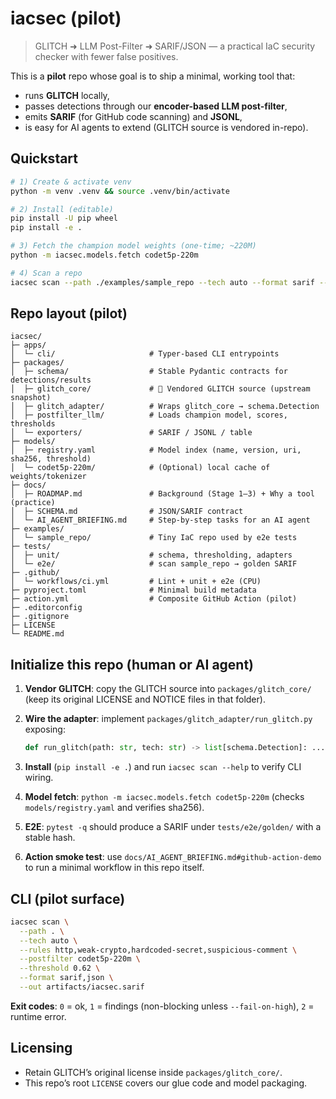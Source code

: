 # iacsec (pilot)

> GLITCH ➜ LLM Post-Filter ➜ SARIF/JSON — a practical IaC security checker with fewer false positives.

This is a **pilot** repo whose goal is to ship a minimal, working tool that:
- runs **GLITCH** locally,
- passes detections through our **encoder-based LLM post-filter**,
- emits **SARIF** (for GitHub code scanning) and **JSONL**,
- is easy for AI agents to extend (GLITCH source is vendored in-repo).

## Quickstart

```bash
# 1) Create & activate venv
python -m venv .venv && source .venv/bin/activate

# 2) Install (editable)
pip install -U pip wheel
pip install -e .

# 3) Fetch the champion model weights (one-time; ~220M)
python -m iacsec.models.fetch codet5p-220m

# 4) Scan a repo
iacsec scan --path ./examples/sample_repo --tech auto --format sarif --out artifacts/iacsec.sarif
````

## Repo layout (pilot)

```
iacsec/
├─ apps/
│  └─ cli/                     # Typer-based CLI entrypoints
├─ packages/
│  ├─ schema/                  # Stable Pydantic contracts for detections/results
│  ├─ glitch_core/             # 🚨 Vendored GLITCH source (upstream snapshot)
│  ├─ glitch_adapter/          # Wraps glitch_core → schema.Detection
│  ├─ postfilter_llm/          # Loads champion model, scores, thresholds
│  └─ exporters/               # SARIF / JSONL / table
├─ models/
│  ├─ registry.yaml            # Model index (name, version, uri, sha256, threshold)
│  └─ codet5p-220m/            # (Optional) local cache of weights/tokenizer
├─ docs/
│  ├─ ROADMAP.md               # Background (Stage 1–3) + Why a tool (practice)
│  ├─ SCHEMA.md                # JSON/SARIF contract
│  └─ AI_AGENT_BRIEFING.md     # Step-by-step tasks for an AI agent
├─ examples/
│  └─ sample_repo/             # Tiny IaC repo used by e2e tests
├─ tests/
│  ├─ unit/                    # schema, thresholding, adapters
│  └─ e2e/                     # scan sample_repo → golden SARIF
├─ .github/
│  └─ workflows/ci.yml         # Lint + unit + e2e (CPU)
├─ pyproject.toml              # Minimal build metadata
├─ action.yml                  # Composite GitHub Action (pilot)
├─ .editorconfig
├─ .gitignore
├─ LICENSE
└─ README.md
```

## Initialize this repo (human or AI agent)

1. **Vendor GLITCH**: copy the GLITCH source into `packages/glitch_core/` (keep its original LICENSE and NOTICE files in that folder).
2. **Wire the adapter**: implement `packages/glitch_adapter/run_glitch.py` exposing:

   ```python
   def run_glitch(path: str, tech: str) -> list[schema.Detection]: ...
   ```
3. **Install** (`pip install -e .`) and run `iacsec scan --help` to verify CLI wiring.
4. **Model fetch**: `python -m iacsec.models.fetch codet5p-220m` (checks `models/registry.yaml` and verifies sha256).
5. **E2E**: `pytest -q` should produce a SARIF under `tests/e2e/golden/` with a stable hash.
6. **Action smoke test**: use `docs/AI_AGENT_BRIEFING.md#github-action-demo` to run a minimal workflow in this repo itself.

## CLI (pilot surface)

```bash
iacsec scan \
  --path . \
  --tech auto \
  --rules http,weak-crypto,hardcoded-secret,suspicious-comment \
  --postfilter codet5p-220m \
  --threshold 0.62 \
  --format sarif,json \
  --out artifacts/iacsec.sarif
```

**Exit codes**: `0` = ok, `1` = findings (non-blocking unless `--fail-on-high`), `2` = runtime error.

## Licensing

* Retain GLITCH’s original license inside `packages/glitch_core/`.
* This repo’s root `LICENSE` covers our glue code and model packaging.